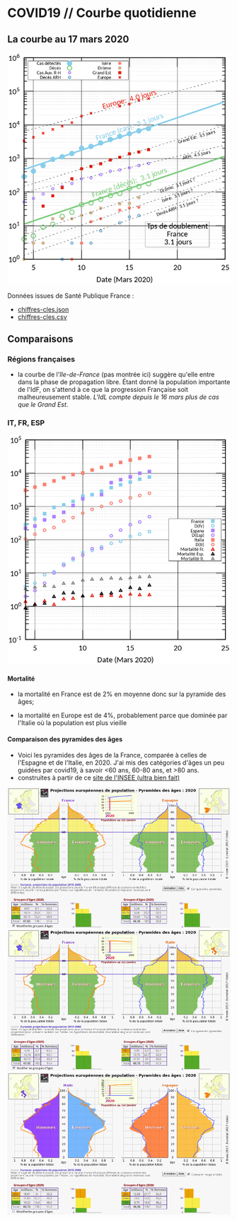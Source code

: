 # COVID19 // Courbe quotidienne

## La courbe au 17 mars 2020
![alt text](./covid19.png?raw=true "Évolution temporelle")

Données issues de Santé Publique France :
- [chiffres-cles.json](https://github.com/opencovid19-fr/data/raw/master/dist/chiffres-cles.json)
- [chiffres-cles.csv](https://github.com/opencovid19-fr/data/raw/master/dist/chiffres-cles.csv)


## Comparaisons

### Régions françaises

* la courbe de l'*Ile-de-France* (pas montrée ici) suggère qu'elle
  entre dans la phase de propagation libre. Étant donné la population
  importante de l'IdF, on s'attend à ce que la progression Française
  soit malheureusement stable. _L'IdL compte depuis le 16 mars plus de
  cas que le Grand Est_.

### IT, FR, ESP
![alt text](./covid19-pays.png?raw=true "Comparaison entre IT/FR/ESP")

#### Mortalité

* la mortalité en France est de 2% en moyenne donc sur la pyramide des âges;

* la mortalité en Europe est de 4%, probablement parce que dominée par
  l'Italie où la population est plus vieille

#### Comparaison des pyramides des âges
- Voici les pyramides des âges de la France, comparée à celles de l'Espagne et de l'Italie, en 2020. J'ai mis des catégories d'âges un peu guidées par covid19, à savoir <60 ans, 60-80 ans, et >80 ans.
- construites à partir de ce [site de l'INSEE (ultra bien fait)](https://www.insee.fr/fr/statistiques/2418102)

![alt text](./covid19_pyramides_FR_ESP_2020.png?raw=true "France - Espagne 2020")
![alt text](./covid19_pyramides_FR_IT_2020.png?raw=true "France - Italie 2020")
![alt text](./covid19_pyramides_IT_ESP_2020.png?raw=true "Italie - Espagne 2020")


<!---[logo]: https://github.com/adam-p/markdown-here/raw/master/src/common/images/icon48.png "Logo Title Text 2"
[./covid19.png]--->
